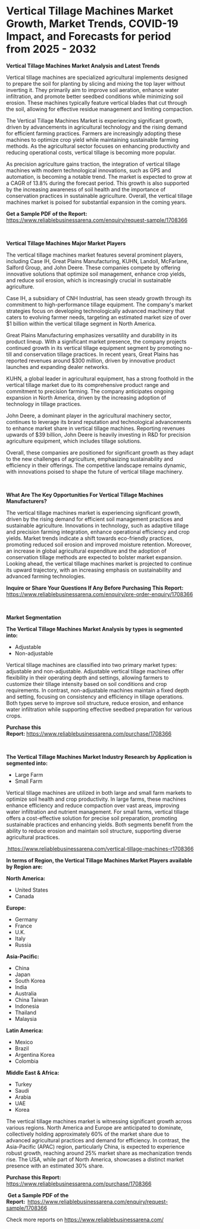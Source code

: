 <p><h1>Vertical Tillage Machines Market Growth, Market Trends, COVID-19 Impact, and Forecasts for period from 2025 - 2032</h1></p><p><strong>Vertical Tillage Machines Market Analysis and Latest Trends</strong></p>
<p><p>Vertical tillage machines are specialized agricultural implements designed to prepare the soil for planting by slicing and mixing the top layer without inverting it. They primarily aim to improve soil aeration, enhance water infiltration, and promote better seedbed conditions while minimizing soil erosion. These machines typically feature vertical blades that cut through the soil, allowing for effective residue management and limiting compaction.</p><p>The Vertical Tillage Machines Market is experiencing significant growth, driven by advancements in agricultural technology and the rising demand for efficient farming practices. Farmers are increasingly adopting these machines to optimize crop yield while maintaining sustainable farming methods. As the agricultural sector focuses on enhancing productivity and reducing operational costs, vertical tillage is becoming more popular.</p><p>As precision agriculture gains traction, the integration of vertical tillage machines with modern technological innovations, such as GPS and automation, is becoming a notable trend. The market is expected to grow at a CAGR of 13.8% during the forecast period. This growth is also supported by the increasing awareness of soil health and the importance of conservation practices in sustainable agriculture. Overall, the vertical tillage machines market is poised for substantial expansion in the coming years.</p></p>
<p><strong>Get a Sample PDF of the Report:&nbsp;</strong> <a href="https://www.reliablebusinessarena.com/enquiry/request-sample/1708366?utm_campaign=3062&utm_medium=2&utm_source=Github&utm_content=ia&utm_term=10042025&utm_id=vertical-tillage-machines">https://www.reliablebusinessarena.com/enquiry/request-sample/1708366</a></p>
<p>&nbsp;</p>
<p><strong>Vertical Tillage Machines Major Market Players</strong></p>
<p><p>The vertical tillage machines market features several prominent players, including Case IH, Great Plains Manufacturing, KUHN, Landoll, McFarlane, Salford Group, and John Deere. These companies compete by offering innovative solutions that optimize soil management, enhance crop yields, and reduce soil erosion, which is increasingly crucial in sustainable agriculture.</p><p>Case IH, a subsidiary of CNH Industrial, has seen steady growth through its commitment to high-performance tillage equipment. The company's market strategies focus on developing technologically advanced machinery that caters to evolving farmer needs, targeting an estimated market size of over $1 billion within the vertical tillage segment in North America.</p><p>Great Plains Manufacturing emphasizes versatility and durability in its product lineup. With a significant market presence, the company projects continued growth in its vertical tillage equipment segment by promoting no-till and conservation tillage practices. In recent years, Great Plains has reported revenues around $300 million, driven by innovative product launches and expanding dealer networks.</p><p>KUHN, a global leader in agricultural equipment, has a strong foothold in the vertical tillage market due to its comprehensive product range and commitment to precision farming. The company anticipates ongoing expansion in North America, driven by the increasing adoption of technology in tillage practices.</p><p>John Deere, a dominant player in the agricultural machinery sector, continues to leverage its brand reputation and technological advancements to enhance market share in vertical tillage machines. Reporting revenues upwards of $39 billion, John Deere is heavily investing in R&D for precision agriculture equipment, which includes tillage solutions.</p><p>Overall, these companies are positioned for significant growth as they adapt to the new challenges of agriculture, emphasizing sustainability and efficiency in their offerings. The competitive landscape remains dynamic, with innovations poised to shape the future of vertical tillage machinery.</p></p>
<p>&nbsp;</p>
<p><strong>What Are The Key Opportunities For Vertical Tillage Machines Manufacturers?</strong></p>
<p><p>The vertical tillage machines market is experiencing significant growth, driven by the rising demand for efficient soil management practices and sustainable agriculture. Innovations in technology, such as adaptive tillage and precision farming integration, enhance operational efficiency and crop yields. Market trends indicate a shift towards eco-friendly practices, promoting reduced soil erosion and improved moisture retention. Moreover, an increase in global agricultural expenditure and the adoption of conservation tillage methods are expected to bolster market expansion. Looking ahead, the vertical tillage machines market is projected to continue its upward trajectory, with an increasing emphasis on sustainability and advanced farming technologies.</p></p>
<p><strong>Inquire or Share Your Questions If Any Before Purchasing This Report:</strong> <a href="https://www.reliablebusinessarena.com/enquiry/pre-order-enquiry/1708366?utm_campaign=3062&utm_medium=2&utm_source=Github&utm_content=ia&utm_term=10042025&utm_id=vertical-tillage-machines">https://www.reliablebusinessarena.com/enquiry/pre-order-enquiry/1708366</a></p>
<p>&nbsp;</p>
<p><strong>Market Segmentation</strong></p>
<p><strong>The Vertical Tillage Machines Market Analysis by types is segmented into:</strong></p>
<p><ul><li>Adjustable</li><li>Non-adjustable</li></ul></p>
<p><p>Vertical tillage machines are classified into two primary market types: adjustable and non-adjustable. Adjustable vertical tillage machines offer flexibility in their operating depth and settings, allowing farmers to customize their tillage intensity based on soil conditions and crop requirements. In contrast, non-adjustable machines maintain a fixed depth and setting, focusing on consistency and efficiency in tillage operations. Both types serve to improve soil structure, reduce erosion, and enhance water infiltration while supporting effective seedbed preparation for various crops.</p></p>
<p><strong>Purchase this Report:&nbsp;</strong><a href="https://www.reliablebusinessarena.com/purchase/1708366?utm_campaign=3062&utm_medium=2&utm_source=Github&utm_content=ia&utm_term=10042025&utm_id=vertical-tillage-machines">https://www.reliablebusinessarena.com/purchase/1708366</a></p>
<p>&nbsp;</p>
<p><strong>The Vertical Tillage Machines Market Industry Research by Application is segmented into:</strong></p>
<p><ul><li>Large Farm</li><li>Small Farm</li></ul></p>
<p><p>Vertical tillage machines are utilized in both large and small farm markets to optimize soil health and crop productivity. In large farms, these machines enhance efficiency and reduce compaction over vast areas, improving water infiltration and nutrient management. For small farms, vertical tillage offers a cost-effective solution for precise soil preparation, promoting sustainable practices and enhancing yields. Both segments benefit from the ability to reduce erosion and maintain soil structure, supporting diverse agricultural practices.</p></p>
<p><a href="https://www.reliablebusinessarena.com/vertical-tillage-machines-r1708366?utm_campaign=3062&utm_medium=2&utm_source=Github&utm_content=ia&utm_term=10042025&utm_id=vertical-tillage-machines">&nbsp;https://www.reliablebusinessarena.com/vertical-tillage-machines-r1708366</a></p>
<p><strong>In terms of Region, the Vertical Tillage Machines Market Players available by Region are:</strong></p>
<p>
    <p> <strong> North America: </strong>
        <ul>
            <li>United States</li>
            <li>Canada</li>
        </ul>
        </p> 
    <p> <strong> Europe: </strong>
        <ul>
            <li>Germany</li>
            <li>France</li>
            <li>U.K.</li>
            <li>Italy</li>
            <li>Russia</li>
        </ul>
        </p> 
    <p> <strong> Asia-Pacific: </strong>
        <ul>
            <li>China</li>
            <li>Japan</li>
            <li>South Korea</li>
            <li>India</li>
            <li>Australia</li>
            <li>China Taiwan</li>
            <li>Indonesia</li>
            <li>Thailand</li>
            <li>Malaysia</li>
        </ul>
        </p> 
    <p> <strong> Latin America: </strong>
        <ul>
            <li>Mexico</li>
            <li>Brazil</li>
            <li>Argentina Korea</li>
            <li>Colombia</li>
        </ul>
        </p> 
    <p> <strong> Middle East & Africa: </strong>
        <ul>
            <li>Turkey</li>
            <li>Saudi</li>
            <li>Arabia</li>
            <li>UAE</li>
            <li>Korea</li>
        </ul>
    </p>
    </p>
<p><p>The vertical tillage machines market is witnessing significant growth across various regions. North America and Europe are anticipated to dominate, collectively holding approximately 60% of the market share due to advanced agricultural practices and demand for efficiency. In contrast, the Asia-Pacific (APAC) region, particularly China, is expected to experience robust growth, reaching around 25% market share as mechanization trends rise. The USA, while part of North America, showcases a distinct market presence with an estimated 30% share.</p></p>
<p><strong>Purchase this Report: </strong><a href="https://www.reliablebusinessarena.com/purchase/1708366?utm_campaign=3062&utm_medium=2&utm_source=Github&utm_content=ia&utm_term=10042025&utm_id=vertical-tillage-machines">https://www.reliablebusinessarena.com/purchase/1708366</a></p>
<p>&nbsp;<strong>Get a Sample PDF of the Report:&nbsp;&nbsp;</strong><a href="https://www.reliablebusinessarena.com/enquiry/request-sample/1708366?utm_campaign=3062&utm_medium=2&utm_source=Github&utm_content=ia&utm_term=10042025&utm_id=vertical-tillage-machines">https://www.reliablebusinessarena.com/enquiry/request-sample/1708366</a></p>
<p><strong></strong></p>
<p>Check more reports on <a href="https://www.reliablebusinessarena.com/?utm_campaign=3062&utm_medium=2&utm_source=Github&utm_content=ia&utm_term=10042025&utm_id=vertical-tillage-machines">https://www.reliablebusinessarena.com/</a></p>